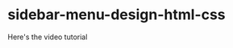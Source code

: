# sidebar-menu-design-html-css
<p>Here's the video tutorial</p>
<a src="https://youtu.be/Fx_NpAPM-iU"></a>
